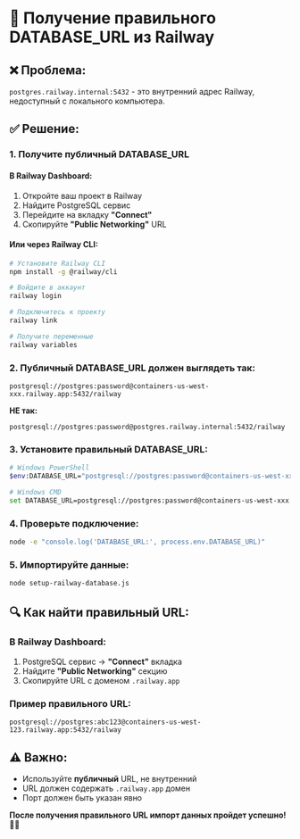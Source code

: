# 🔧 Получение правильного DATABASE_URL из Railway

## ❌ **Проблема:**
`postgres.railway.internal:5432` - это внутренний адрес Railway, недоступный с локального компьютера.

## ✅ **Решение:**

### **1. Получите публичный DATABASE_URL**

#### **В Railway Dashboard:**
1. Откройте ваш проект в Railway
2. Найдите PostgreSQL сервис
3. Перейдите на вкладку **"Connect"**
4. Скопируйте **"Public Networking"** URL

#### **Или через Railway CLI:**
```bash
# Установите Railway CLI
npm install -g @railway/cli

# Войдите в аккаунт
railway login

# Подключитесь к проекту
railway link

# Получите переменные
railway variables
```

### **2. Публичный DATABASE_URL должен выглядеть так:**
```
postgresql://postgres:password@containers-us-west-xxx.railway.app:5432/railway
```

**НЕ так:**
```
postgresql://postgres:password@postgres.railway.internal:5432/railway
```

### **3. Установите правильный DATABASE_URL:**
```bash
# Windows PowerShell
$env:DATABASE_URL="postgresql://postgres:password@containers-us-west-xxx.railway.app:5432/railway"

# Windows CMD
set DATABASE_URL=postgresql://postgres:password@containers-us-west-xxx.railway.app:5432/railway
```

### **4. Проверьте подключение:**
```bash
node -e "console.log('DATABASE_URL:', process.env.DATABASE_URL)"
```

### **5. Импортируйте данные:**
```bash
node setup-railway-database.js
```

## 🔍 **Как найти правильный URL:**

### **В Railway Dashboard:**
1. PostgreSQL сервис → **"Connect"** вкладка
2. Найдите **"Public Networking"** секцию
3. Скопируйте URL с доменом `.railway.app`

### **Пример правильного URL:**
```
postgresql://postgres:abc123@containers-us-west-123.railway.app:5432/railway
```

## ⚠️ **Важно:**
- Используйте **публичный** URL, не внутренний
- URL должен содержать `.railway.app` домен
- Порт должен быть указан явно

**После получения правильного URL импорт данных пройдет успешно!** 🚀✨
